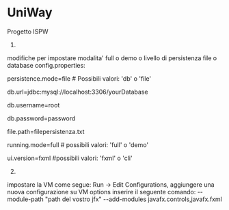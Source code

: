 # UniWay
Progetto ISPW


1. 
modifiche per impostare modalita' full o demo o livello di persistenza file o database
config.properties:


persistence.mode=file   # Possibili valori: 'db' o 'file'


db.url=jdbc:mysql://localhost:3306/yourDatabase


db.username=root


db.password=password


file.path=filepersistenza.txt


running.mode=full   # possibili valori: 'full' o 'demo'


ui.version=fxml #possibili valori: 'fxml' o 'cli'

2.  
impostare la VM come segue:
Run -> Edit Configurations, aggiungere una nuova configurazione
su VM options inserire il seguente comando:
--module-path "path del vostro jfx" --add-modules javafx.controls,javafx.fxml 

